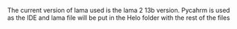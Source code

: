 The current version of lama used is the lama 2 13b version. Pycahrm is used as the IDE and  lama file will be put in  the Helo folder with the rest of the files
